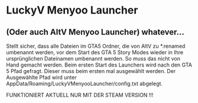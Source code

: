 # LuckyV Menyoo Launcher #
## (Oder auch AltV Menyoo Launcher) whatever... ##

Stellt sicher, dass alle Dateien im GTA5 Ordner, die von AltV zu *.renamed umbenannt werden, vor dem Start des GTA 5 Story Modes wieder in Ihre ursprünglichen Dateinamen umbenannt werden.
So muss das nicht von Hand gemacht werden.
Beim ersten Start des Launchers wird nach den GTA 5 Pfad gefragt. Dieser muss beim ersten mal ausgewählt werden.
Der Ausgewählte Pfad wird unter AppData/Roaming/LuckyVMenyooLauncher/config.txt abgelegt.

FUNKTIONIERT AKTUELL NUR MIT DER STEAM VERSION !!!
